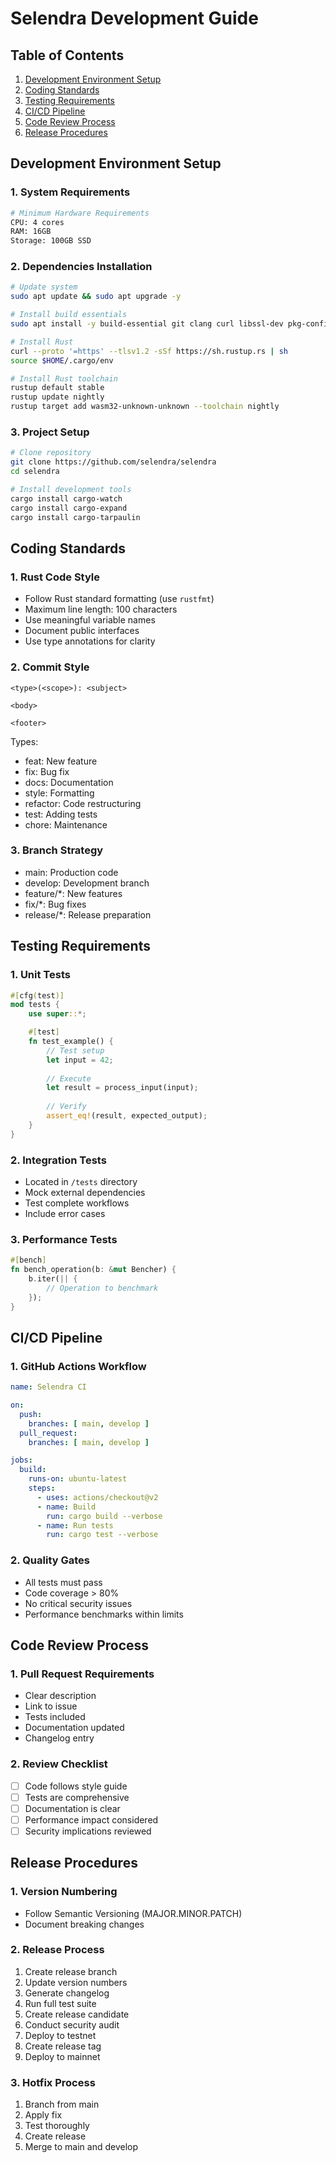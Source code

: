 # Selendra Development Guide

## Table of Contents
1. [Development Environment Setup](#development-environment-setup)
2. [Coding Standards](#coding-standards)
3. [Testing Requirements](#testing-requirements)
4. [CI/CD Pipeline](#ci-cd-pipeline)
5. [Code Review Process](#code-review-process)
6. [Release Procedures](#release-procedures)

## Development Environment Setup

### 1. System Requirements
```bash
# Minimum Hardware Requirements
CPU: 4 cores
RAM: 16GB
Storage: 100GB SSD
```

### 2. Dependencies Installation
```bash
# Update system
sudo apt update && sudo apt upgrade -y

# Install build essentials
sudo apt install -y build-essential git clang curl libssl-dev pkg-config

# Install Rust
curl --proto '=https' --tlsv1.2 -sSf https://sh.rustup.rs | sh
source $HOME/.cargo/env

# Install Rust toolchain
rustup default stable
rustup update nightly
rustup target add wasm32-unknown-unknown --toolchain nightly
```

### 3. Project Setup
```bash
# Clone repository
git clone https://github.com/selendra/selendra
cd selendra

# Install development tools
cargo install cargo-watch
cargo install cargo-expand
cargo install cargo-tarpaulin
```

## Coding Standards

### 1. Rust Code Style
- Follow Rust standard formatting (use `rustfmt`)
- Maximum line length: 100 characters
- Use meaningful variable names
- Document public interfaces
- Use type annotations for clarity

### 2. Commit Style
```
<type>(<scope>): <subject>

<body>

<footer>
```
Types:
- feat: New feature
- fix: Bug fix
- docs: Documentation
- style: Formatting
- refactor: Code restructuring
- test: Adding tests
- chore: Maintenance

### 3. Branch Strategy
- main: Production code
- develop: Development branch
- feature/*: New features
- fix/*: Bug fixes
- release/*: Release preparation

## Testing Requirements

### 1. Unit Tests
```rust
#[cfg(test)]
mod tests {
    use super::*;

    #[test]
    fn test_example() {
        // Test setup
        let input = 42;
        
        // Execute
        let result = process_input(input);
        
        // Verify
        assert_eq!(result, expected_output);
    }
}
```

### 2. Integration Tests
- Located in `/tests` directory
- Mock external dependencies
- Test complete workflows
- Include error cases

### 3. Performance Tests
```rust
#[bench]
fn bench_operation(b: &mut Bencher) {
    b.iter(|| {
        // Operation to benchmark
    });
}
```

## CI/CD Pipeline

### 1. GitHub Actions Workflow
```yaml
name: Selendra CI

on:
  push:
    branches: [ main, develop ]
  pull_request:
    branches: [ main, develop ]

jobs:
  build:
    runs-on: ubuntu-latest
    steps:
      - uses: actions/checkout@v2
      - name: Build
        run: cargo build --verbose
      - name: Run tests
        run: cargo test --verbose
```

### 2. Quality Gates
- All tests must pass
- Code coverage > 80%
- No critical security issues
- Performance benchmarks within limits

## Code Review Process

### 1. Pull Request Requirements
- Clear description
- Link to issue
- Tests included
- Documentation updated
- Changelog entry

### 2. Review Checklist
- [ ] Code follows style guide
- [ ] Tests are comprehensive
- [ ] Documentation is clear
- [ ] Performance impact considered
- [ ] Security implications reviewed

## Release Procedures

### 1. Version Numbering
- Follow Semantic Versioning (MAJOR.MINOR.PATCH)
- Document breaking changes

### 2. Release Process
1. Create release branch
2. Update version numbers
3. Generate changelog
4. Run full test suite
5. Create release candidate
6. Conduct security audit
7. Deploy to testnet
8. Create release tag
9. Deploy to mainnet

### 3. Hotfix Process
1. Branch from main
2. Apply fix
3. Test thoroughly
4. Create release
5. Merge to main and develop
